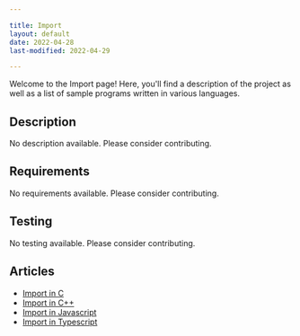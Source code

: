 ```yaml
---

title: Import
layout: default
date: 2022-04-28
last-modified: 2022-04-29

---
```


Welcome to the Import page! Here, you'll find a description of the project as well as a list of sample programs written in various languages.

## Description

No description available. Please consider contributing.

## Requirements

No requirements available. Please consider contributing.

## Testing

No testing available. Please consider contributing.

## Articles

- [Import in C](https://sampleprograms.io/projects/import-export/c)
- [Import in C++](https://sampleprograms.io/projects/import-export/c-plus-plus)
- [Import in Javascript](https://sampleprograms.io/projects/import-export/javascript)
- [Import in Typescript](https://sampleprograms.io/projects/import-export/typescript)